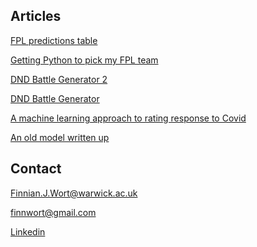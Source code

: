 ## Articles 

[FPL predictions table](https://docs.google.com/spreadsheets/d/12BDbqZbtI2Y6vI-nn2GYwT5mRh5fIeQc_Tx0iGxgvP0/edit?usp=sharing)

[Getting Python to pick my FPL team](/fpl.html)

[DND Battle Generator 2](/dndbattle2/index.html)

[DND Battle Generator](/dndbattle/index.html)

[A machine learning approach to rating response to Covid](COVID_model_1.md) 

[An old model written up](IBDm_md.md)

## Contact 

[Finnian.J.Wort@warwick.ac.uk]()

[finnwort@gmail.com]()

[Linkedin](https://www.linkedin.com/in/finnian-wort-20242917a)


